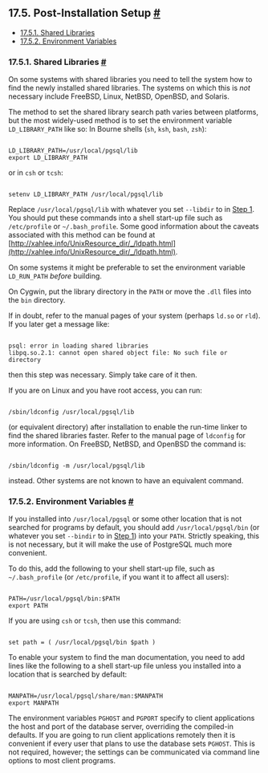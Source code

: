 ## 17.5. Post-Installation Setup [#](#INSTALL-POST)

  * [17.5.1. Shared Libraries](install-post#INSTALL-POST-SHLIBS)
  * [17.5.2. Environment Variables](install-post#INSTALL-POST-ENV-VARS)

### 17.5.1. Shared Libraries [#](#INSTALL-POST-SHLIBS)

On some systems with shared libraries you need to tell the system how to find the newly installed shared libraries. The systems on which this is *not* necessary include FreeBSD, Linux, NetBSD, OpenBSD, and Solaris.

The method to set the shared library search path varies between platforms, but the most widely-used method is to set the environment variable `LD_LIBRARY_PATH` like so: In Bourne shells (`sh`, `ksh`, `bash`, `zsh`):

```

LD_LIBRARY_PATH=/usr/local/pgsql/lib
export LD_LIBRARY_PATH
```

or in `csh` or `tcsh`:

```

setenv LD_LIBRARY_PATH /usr/local/pgsql/lib
```

Replace `/usr/local/pgsql/lib` with whatever you set `--libdir` to in [Step 1](install-make#CONFIGURE "Configuration"). You should put these commands into a shell start-up file such as `/etc/profile` or `~/.bash_profile`. Some good information about the caveats associated with this method can be found at [http://xahlee.info/UnixResource_dir/_/ldpath.html](http://xahlee.info/UnixResource_dir/_/ldpath.html).

On some systems it might be preferable to set the environment variable `LD_RUN_PATH` *before* building.

On Cygwin, put the library directory in the `PATH` or move the `.dll` files into the `bin` directory.

If in doubt, refer to the manual pages of your system (perhaps `ld.so` or `rld`). If you later get a message like:

```

psql: error in loading shared libraries
libpq.so.2.1: cannot open shared object file: No such file or directory
```

then this step was necessary. Simply take care of it then.

If you are on Linux and you have root access, you can run:

```

/sbin/ldconfig /usr/local/pgsql/lib
```

(or equivalent directory) after installation to enable the run-time linker to find the shared libraries faster. Refer to the manual page of `ldconfig` for more information. On FreeBSD, NetBSD, and OpenBSD the command is:

```

/sbin/ldconfig -m /usr/local/pgsql/lib
```

instead. Other systems are not known to have an equivalent command.

### 17.5.2. Environment Variables [#](#INSTALL-POST-ENV-VARS)

If you installed into `/usr/local/pgsql` or some other location that is not searched for programs by default, you should add `/usr/local/pgsql/bin` (or whatever you set `--bindir` to in [Step 1](install-make#CONFIGURE "Configuration")) into your `PATH`. Strictly speaking, this is not necessary, but it will make the use of PostgreSQL much more convenient.

To do this, add the following to your shell start-up file, such as `~/.bash_profile` (or `/etc/profile`, if you want it to affect all users):

```

PATH=/usr/local/pgsql/bin:$PATH
export PATH
```

If you are using `csh` or `tcsh`, then use this command:

```

set path = ( /usr/local/pgsql/bin $path )
```

To enable your system to find the man documentation, you need to add lines like the following to a shell start-up file unless you installed into a location that is searched by default:

```

MANPATH=/usr/local/pgsql/share/man:$MANPATH
export MANPATH
```

The environment variables `PGHOST` and `PGPORT` specify to client applications the host and port of the database server, overriding the compiled-in defaults. If you are going to run client applications remotely then it is convenient if every user that plans to use the database sets `PGHOST`. This is not required, however; the settings can be communicated via command line options to most client programs.